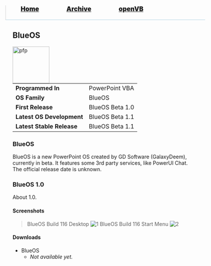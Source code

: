 <blockquote style="background: #0000;border-bottom: 1px solid #B2D2E1;height: 30px;margin: 0 -20px 20px;padding: 0px 20px 9px 40px;">
  <p style=""><a href="https://pptos-org.github.io/pptos/" style="font-size: 17px;font-weight: 900;font-style: normal;text-shadow: rgba(255,255,255,0.9) 0 1px 0;">Home</a>&nbsp;&nbsp;&nbsp;&nbsp;&nbsp;&nbsp;&nbsp;&nbsp;&nbsp;&nbsp;&nbsp;&nbsp;&nbsp;&nbsp;&nbsp;&nbsp;&nbsp;&nbsp;
    <a href="https://pptos-org.github.io/pptos/archive/" style="font-size: 17px;font-weight: 900;font-style: normal;text-shadow: rgba(255,255,255,0.9) 0 1px 0;">Archive</a>&nbsp;&nbsp;&nbsp;&nbsp;&nbsp;&nbsp;&nbsp;&nbsp;&nbsp;&nbsp;&nbsp;&nbsp;&nbsp;&nbsp;&nbsp;&nbsp;&nbsp;&nbsp;
    <a href="https://pptos-org.github.io/openvb/" style="font-size: 17px;font-weight: 900;font-style: normal;text-shadow: rgba(255,255,255,0.9) 0 1px 0;">openVB</a>
  </p>
</blockquote>

## BlueOS

<a>
  <img align="left" height="100" alt="pfp" src="https://i.pinimg.com/474x/80/53/27/805327d9477b489e732e0b0247b7f73f.jpg" />
</a>

|                           |                               |
| ------------------------- | ----------------------------- |
| **Programmed In**         | PowerPoint VBA                |
| **OS Family**             | BlueOS                        |
| **First Release**         | BlueOS Beta 1.0               | 
| **Latest OS Development** | BlueOS Beta 1.1               |
| **Latest Stable Release** | BlueOS Beta 1.1               |

### BlueOS

BlueOS is a new PowerPoint OS created by GD Software (GalaxyDeem), currently in beta. It features some 3rd party services, like PowerUI Chat. The official release date is unknown.

### BlueOS 1.0

About 1.0.


#### Screenshots

> BlueOS Build 116 Desktop
![1](https://fastly.jwwb.nl/public/p/g/u/temp-azwmkoefkvoupqaocsbe/1kouj8/screenshot450.png?enable=upscale&width=1200)
> BlueOS Build 116 Start Menu
![2](https://fastly.jwwb.nl/public/p/g/u/temp-azwmkoefkvoupqaocsbe/nw5urj/screenshot451.png?enable=upscale&width=1200)


#### Downloads

- BlueOS
    - *Not available yet.*


<body style="background-image: url(https://raw.githubusercontent.com/hexa-one/pptos-wiki/gh-pages/assets/background/background.png);background-repeat: no-repeat;background-attachment: fixed;background-size: cover;">
